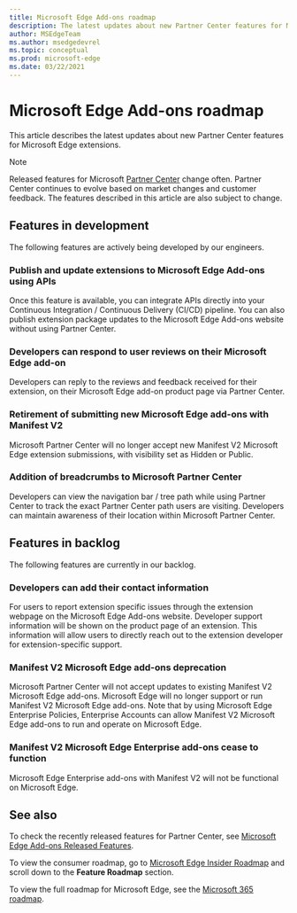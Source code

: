 ```yaml
---
title: Microsoft Edge Add-ons roadmap
description: The latest updates about new Partner Center features for Microsoft Edge extensions.
author: MSEdgeTeam
ms.author: msedgedevrel
ms.topic: conceptual
ms.prod: microsoft-edge
ms.date: 03/22/2021
---
```

# Microsoft Edge Add-ons roadmap

This article describes the latest updates about new Partner Center features for Microsoft Edge extensions.

> [!NOTE]
> Released features for Microsoft [Partner Center](https://partner.microsoft.com/dashboard/microsoftedge/) change often. Partner Center continues to evolve based on market changes and customer feedback.  The features described in this article are also subject to change.


<!-- ====================================================================== -->
## Features in development

The following features are actively being developed by our engineers.

### Publish and update extensions to Microsoft Edge Add-ons using APIs

Once this feature is available, you can integrate APIs directly into your Continuous Integration / Continuous Delivery (CI/CD) pipeline.  You can also publish extension package updates to the Microsoft Edge Add-ons website without using Partner Center.

### Developers can respond to user reviews on their Microsoft Edge add-on

Developers can reply to the reviews and feedback received for their extension, on their Microsoft Edge add-on product page via Partner Center.

### Retirement of submitting new Microsoft Edge add-ons with Manifest V2

Microsoft Partner Center will no longer accept new Manifest V2 Microsoft Edge extension submissions, with visibility set as Hidden or Public.

### Addition of breadcrumbs to Microsoft Partner Center

Developers can view the navigation bar / tree path while using Partner Center to track the exact Partner Center path users are visiting. Developers can maintain awareness of their location within Microsoft Partner Center.


<!-- ====================================================================== -->
## Features in backlog

The following features are currently in our backlog.

### Developers can add their contact information

For users to report extension specific issues through the extension webpage on the Microsoft Edge Add-ons website. Developer support information will be shown on the product page of an extension. This information will allow users to directly reach out to the extension developer for extension-specific support.

### Manifest V2 Microsoft Edge add-ons deprecation

Microsoft Partner Center will not accept updates to existing Manifest V2 Microsoft Edge add-ons.  Microsoft Edge will no longer support or run Manifest V2 Microsoft Edge add-ons. Note that by using Microsoft Edge Enterprise Policies, Enterprise Accounts can allow Manifest V2 Microsoft Edge add-ons to run and operate on Microsoft Edge.

### Manifest V2 Microsoft Edge Enterprise add-ons cease to function
Microsoft Edge Enterprise add-ons with Manifest V2 will not be functional on Microsoft Edge.


<!-- ====================================================================== -->
## See also

To check the recently released features for Partner Center, see [Microsoft Edge Add-ons Released Features](released-features.md).

To view the consumer roadmap, go to [Microsoft Edge Insider Roadmap](https://www.microsoftedgeinsider.com/whats-next) and scroll down to the **Feature Roadmap** section. 

To view the full roadmap for Microsoft Edge, see the [Microsoft 365 roadmap](https://www.microsoft.com/microsoft-365/roadmap?filters=Microsoft%20Edge).

